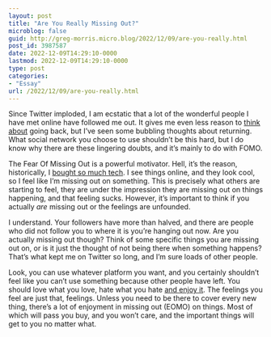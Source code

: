 ```yaml
---
layout: post
title: "Are You Really Missing Out?"
microblog: false
guid: http://greg-morris.micro.blog/2022/12/09/are-you-really.html
post_id: 3987587
date: 2022-12-09T14:29:10-0000
lastmod: 2022-12-09T14:29:10-0000
type: post
categories:
- "Essay"
url: /2022/12/09/are-you-really.html
---
```

Since Twitter imploded, I am ecstatic that a lot of the wonderful people I have met online have followed me out. It gives me even less reason to [think about](/2022/12/01/104000.html) going back, but I’ve seen some bubbling thoughts about returning. What social network you choose to use shouldn’t be this hard, but I do know why there are these lingering doubts, and it’s mainly to do with FOMO.

The Fear Of Missing Out is a powerful motivator. Hell, it’s the reason, historically, I [bought so much tech](/2019/12/16/losing-minimal.html). I see things online, and they look cool, so I feel like I’m missing out on something. This is precisely what others are starting to feel, they are under the impression they are missing out on things happening, and that feeling sucks. However, it’s important to think if you actually *are* missing out or the feelings are unfounded.

I understand. Your followers have more than halved, and there are people who did not follow you to where it is you’re hanging out now. Are you actually missing out though? Think of some specific things you are missing out on, or is it just the thought of not being there when something happens? That’s what kept me on Twitter so long, and I’m sure loads of other people.

Look, you can use whatever platform you want, and you certainly shouldn’t feel like you can’t use something because other people have left. You should love what you love, hate what you hate [and enjoy it](/2021/06/12/hate-what-you.html). The feelings you feel are just that, feelings. Unless you need to be there to cover every new thing, there’s a lot of enjoyment in missing out (EOMO) on things. Most of which will pass you buy, and you won’t care, and the important things will get to you no matter what. 
